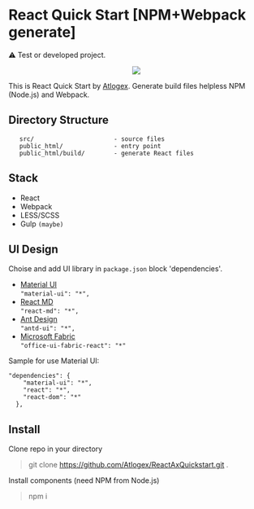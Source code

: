 React Quick Start [NPM+Webpack generate]
============================

:warning: Test or developed project.

<p align="center"><img src="https://upload.wikimedia.org/wikipedia/commons/thumb/a/a7/React-icon.svg/280px-React-icon.svg.png"></p>

This is React Quick Start by [Atlogex](https://www.atlogex.com/).
Generate build files helpless NPM (Node.js) and Webpack.


 Directory Structure
 -------------------

       src/                      - source files
       public_html/              - entry point
       public_html/build/        - generate React files

 Stack
 -------------------

- React
- Webpack
- LESS/SCSS
- Gulp `(maybe)`


 UI Design
 -------------------

Choise and add UI library in `package.json` block 'dependencies'.

 - [Material UI](http://www.material-ui.com/)  <br/>
 ```"material-ui": "*",```
 - [React MD](https://react-md.mlaursen.com/)  <br/>
 ```"react-md": "*",```
 - [Ant Design](https://ant.design/)  <br/>
 ```"antd-ui": "*",```
 - [Microsoft Fabric](https://developer.microsoft.com/en-us/fabric)  <br/>
 ```"office-ui-fabric-react": "*"```


Sample for use Material UI:
```
"dependencies": {
    "material-ui": "*",
    "react": "*",
    "react-dom": "*"
  },
```

 Install
 -------------------

Clone repo in your directory

> git clone https://github.com/Atlogex/ReactAxQuickstart.git .

Install components (need NPM from Node.js)

> npm i